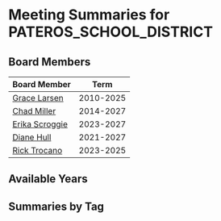 # Meeting Summaries for PATEROS_SCHOOL_DISTRICT

## Board Members

| Board Member       | Term           |
|--------------------|----------------|
| [Grace Larsen](board_member_199.md) | 2010-2025 |
| [Chad Miller](board_member_200.md) | 2014-2027 |
| [Erika Scroggie](board_member_201.md) | 2023-2027 |
| [Diane Hull](board_member_202.md) | 2021-2027 |
| [Rick Trocano](board_member_203.md) | 2023-2025 |

## Available Years

## Summaries by Tag
